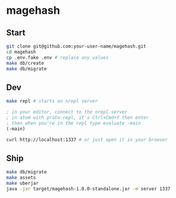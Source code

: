 # magehash

## Start

```bash
git clone git@github.com:your-user-name/magehash.git
cd magehash
cp .env.fake .env # replace any values
make db/create
make db/migrate
```

## Dev

```bash
make repl # starts an nrepl server
```

```clojure
; in your editor, connect to the nrepl server
; in atom with proto-repl, it's Ctrl+Cmd+Y then enter
; then when you're in the repl type evaluate -main
(-main)
```

```bash
curl http://localhost:1337 # or just open it in your browser
```

## Ship
```bash
make db/migrate
make assets
make uberjar
java -jar target/magehash-1.0.0-standalone.jar -m server 1337
```

